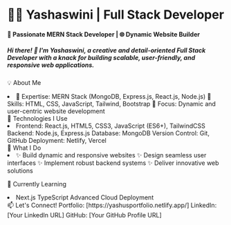 # 👩‍💻 Yashaswini | Full Stack Developer
#### 🚀 Passionate MERN Stack Developer | 🌐 Dynamic Website Builder

##### Hi there! 👋 I'm Yashaswini, a creative and detail-oriented Full Stack Developer with a knack for building scalable, user-friendly, and responsive web applications.

💡 About Me
<br>
<li>
🌟 Expertise: MERN Stack (MongoDB, Express.js, React.js, Node.js)
🌟 Skills: HTML, CSS, JavaScript, Tailwind, Bootstrap
🌟 Focus: Dynamic and user-centric website development
</li>
🔧 Technologies I Use
<br>
<li>
Frontend: React.js, HTML5, CSS3, JavaScript (ES6+), TailwindCSS
Backend: Node.js, Express.js
Database: MongoDB
Version Control: Git, GitHub
Deployment: Netlify, Vercel
</li>
🌟 What I Do
<br>
<li>
✨ Build dynamic and responsive websites
✨ Design seamless user interfaces
✨ Implement robust backend systems
✨ Deliver innovative web solutions
</li>

🌱 Currently Learning
<br>
<li>
Next.js
TypeScript
Advanced Cloud Deployment
</li>
📫 Let's Connect!
Portfolio: [https://yashusportfolio.netlify.app/]
LinkedIn: [Your LinkedIn URL]
GitHub: [Your GitHub Profile URL]


